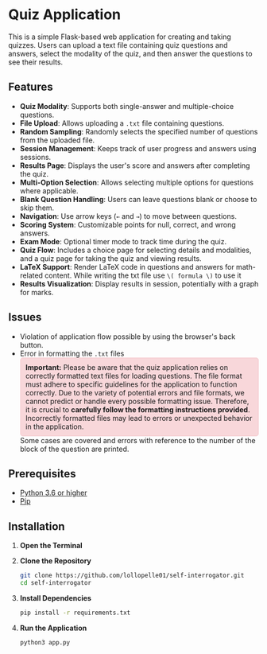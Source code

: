 # Quiz Application

This is a simple Flask-based web application for creating and taking quizzes. Users can upload a text file containing quiz questions and answers, select the modality of the quiz, and then answer the questions to see their results.

## Features

- **Quiz Modality**: Supports both single-answer and multiple-choice questions.
- **File Upload**: Allows uploading a `.txt` file containing questions.
- **Random Sampling**: Randomly selects the specified number of questions from the uploaded file.
- **Session Management**: Keeps track of user progress and answers using sessions.
- **Results Page**: Displays the user's score and answers after completing the quiz.
- **Multi-Option Selection**: Allows selecting multiple options for questions where applicable.
- **Blank Question Handling**: Users can leave questions blank or choose to skip them.
- **Navigation**: Use arrow keys (`←` and `→`) to move between questions.
- **Scoring System**: Customizable points for null, correct, and wrong answers.
- **Exam Mode**: Optional timer mode to track time during the quiz.
- **Quiz Flow**: Includes a choice page for selecting details and modalities, and a quiz page for taking the quiz and viewing results.
- **LaTeX Support**: Render LaTeX code in questions and answers for math-related content.
  While writing the txt file use `\( formula \)` to use it
- **Results Visualization**: Display results in session, potentially with a graph for marks.

## Issues

- Violation of application flow possible by using the browser's back button.
- Error in formatting the `.txt` files
  <div style="background-color: #f8d7da; padding: 10px; border-radius: 5px; border: 1px solid #f5c6cb;">
      <strong>Important:</strong> Please be aware that the quiz application relies on correctly formatted text files for loading questions. The file format must adhere to specific guidelines for the application to function correctly.
      Due to the variety of potential errors and file formats, we cannot predict or handle every possible formatting issue. Therefore, it is crucial to <strong>carefully follow the formatting instructions provided</strong>. Incorrectly formatted files may lead to errors or unexpected behavior in the application.
   </div>
   Some cases are covered and errors with reference to the number of the block of the question are printed.

## Prerequisites

- [Python 3.6 or higher](https://www.python.org/downloads/)
- [Pip](https://pip.pypa.io/en/stable/installation/)

## Installation

1. **Open the Terminal**
2. **Clone the Repository**

   ```bash
   git clone https://github.com/lollopelle01/self-interrogator.git
   cd self-interrogator
   ```
3. **Install Dependencies**

   ```bash
   pip install -r requirements.txt
   ```
4. **Run the Application**

   ```bash
   python3 app.py
   ```

